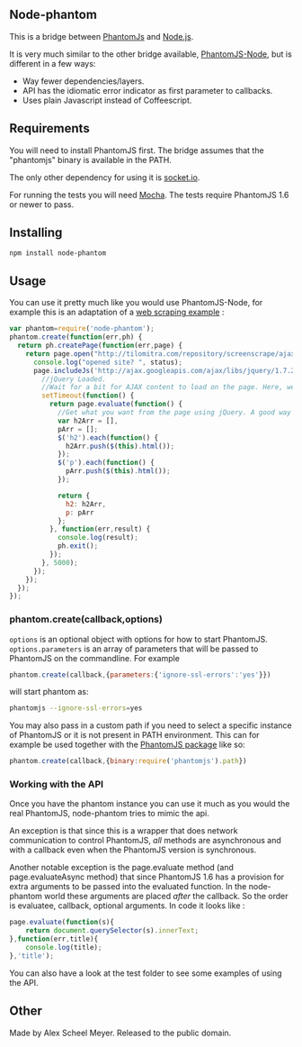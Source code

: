 Node-phantom
---------------

This is a bridge between [PhantomJs](http://phantomjs.org/) and [Node.js](http://nodejs.org/).

It is very much similar to the other bridge available, [PhantomJS-Node](https://github.com/sgentle/phantomjs-node), but is different in a few ways:

  - Way fewer dependencies/layers.
  - API has the idiomatic error indicator as first parameter to callbacks.
  - Uses plain Javascript instead of Coffeescript.


Requirements
------------
You will need to install PhantomJS first. The bridge assumes that the "phantomjs" binary is available in the PATH.

The only other dependency for using it is [socket.io](http://socket.io/).

For running the tests you will need [Mocha](http://visionmedia.github.io/mocha/). The tests require PhantomJS 1.6 or newer to pass.


Installing
----------

    npm install node-phantom


Usage
-----
You can use it pretty much like you would use PhantomJS-Node, for example this is an adaptation of a [web scraping example](http://net.tutsplus.com/tutorials/javascript-ajax/web-scraping-with-node-js/) :

```javascript
var phantom=require('node-phantom');
phantom.create(function(err,ph) {
  return ph.createPage(function(err,page) {
    return page.open("http://tilomitra.com/repository/screenscrape/ajax.html", function(err,status) {
      console.log("opened site? ", status);
      page.includeJs('http://ajax.googleapis.com/ajax/libs/jquery/1.7.2/jquery.min.js', function(err) {
        //jQuery Loaded.
        //Wait for a bit for AJAX content to load on the page. Here, we are waiting 5 seconds.
        setTimeout(function() {
          return page.evaluate(function() {
            //Get what you want from the page using jQuery. A good way is to populate an object with all the jQuery commands that you need and then return the object.
            var h2Arr = [],
            pArr = [];
            $('h2').each(function() {
              h2Arr.push($(this).html());
            });
            $('p').each(function() {
              pArr.push($(this).html());
            });

            return {
              h2: h2Arr,
              p: pArr
            };
          }, function(err,result) {
            console.log(result);
            ph.exit();
          });
        }, 5000);
      });
	});
  });
});
```

### phantom.create(callback,options)

`options` is an optional object with options for how to start PhantomJS.
`options.parameters` is an array of parameters that will be passed to PhantomJS on the commandline.
For example

```javascript
phantom.create(callback,{parameters:{'ignore-ssl-errors':'yes'}})
```

will start phantom as:

```bash
phantomjs --ignore-ssl-errors=yes
```

You may also pass in a custom path if you need to select a specific instance of PhantomJS or it is not present in PATH environment.
This can for example be used together with the [PhantomJS package](https://npmjs.org/package/phantomjs) like so:

```javascript
phantom.create(callback,{binary:require('phantomjs').path})
```

### Working with the API

Once you have the phantom instance you can use it much as you would the real PhantomJS, node-phantom tries to mimic the api.

An exception is that since this is a wrapper that does network communication to control PhantomJS, _all_ methods are asynchronous and
with a callback even when the PhantomJS version is synchronous.

Another notable exception is the page.evaluate method (and page.evaluateAsync method) that since PhantomJS 1.6 has a provision for extra arguments
to be passed into the evaluated function. In the node-phantom world these arguments are placed _after_ the callback. So the
order is evaluatee, callback, optional arguments. In code it looks like :

```javascript
page.evaluate(function(s){
	return document.querySelector(s).innerText;
},function(err,title){
	console.log(title);
},'title');
```


You can also have a look at the test folder to see some examples of using the API.

Other
-----
Made by Alex Scheel Meyer. Released to the public domain.

